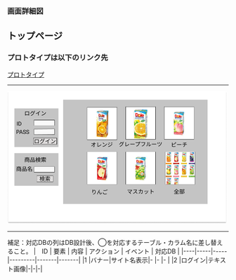 ### 画面詳細図
## トップページ
### プロトタイプは以下のリンク先
[プロトタイプ](https://www.figma.com/file/pBMb8CUqc96ZoKPtK14Fhz/Untitled?node-id=1%3A2)
*****

<img src="../img/toppage.png" width="500">

*****
補足：対応DBの列はDB設計後、◯を対応するテーブル・カラム名に差し替えること。
|　ID | 要素 | 内容 | アクション | イベント | 対応DB |
|----|-----|-----|---------|-------|-------|
|1  |バナー|サイト名表示|-     |-       |-      |
|2  |ログイン|テキスト画像|-|-|-|
